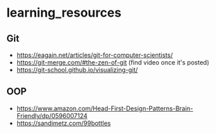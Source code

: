 # learning_resources

## Git
- https://eagain.net/articles/git-for-computer-scientists/
- https://git-merge.com/#the-zen-of-git (find video once it's posted)
- https://git-school.github.io/visualizing-git/

## OOP
- https://www.amazon.com/Head-First-Design-Patterns-Brain-Friendly/dp/0596007124
- https://sandimetz.com/99bottles
